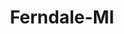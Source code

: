 ---
title: Ferndale-MI
slug: ferndale-mi
f_state:
- cms/state/michigan.md
f_locations:
- cms/payday-loan/cash-go-6136.md
- cms/payday-loan/cash-connection-6847.md
- cms/payday-loan/cash-connection-6854.md
- cms/payday-loan/cash-your-check-plus-inc-8976.md
- cms/payday-loan/cash-your-check-plus-inc-8977.md
- cms/payday-loan/check-into-cash-12080.md
updated-on: '2024-05-30T13:41:28.615Z'
created-on: '2024-05-30T13:41:28.615Z'
published-on: '2024-05-30T13:54:32.469Z'
f_city: Ferndale
layout: '[city].html'
tags: city
---